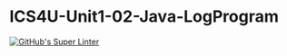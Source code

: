 # ICS4U-Unit1-02-Java-LogProgram
[![GitHub's Super Linter](https://github.com/patrick-gemmell/ICS4U-Unit1-02-Java-LogProgram/workflows/GitHub's%20Super%20Linter/badge.svg)](https://github.com/patrick-gemmell/ICS4U-Unit1-02-Java-LogProgram/actions)
